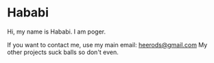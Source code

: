 # Hababi
Hi, my name is Hababi. I am poger.

If you want to contact me, use my main email: heerods@gmail.com
My other projects suck balls so don't even.
